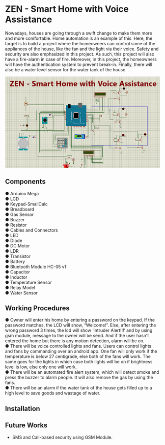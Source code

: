 # ZEN - Smart Home with Voice Assistance
Nowadays, houses are going through a swift change to make them more
and more comfortable. Home automation is an example of this. Here, the target
is to build a project where the homeowners can control some of the
appliances of the house, like the fan and the light via their voice. Safety and security
are also emphasized in this project. As such, this project will also have a
fire-alarm in case of fire. Moreover, in this project, the homeowners will
have the authentication system to prevent break-in. Finally, there will also
be a water level sensor for the water tank of the house.


   ![Project](Project2.png)

## Components
   ● Arduino Mega</br>
   ● LCD</br>
   ● Keypad-SmallCalc</br>
   ● Breadboard</br>
   ● Gas Sensor</br>
   ● Buzzer</br>
   ● Resistor</br>
   ● Cables and Connectors</br>
   ● LED</br>
   ● Diode</br>
   ● DC Motor</br>
   ● LDR</br>
   ● Transistor</br>
   ● Battery</br>
   ● Bluetooth Module HC-05 v1</br>
   ● Capacitor</br>
   ● Inductor</br>
   ● Temperature Sensor</br>
   ● Relay Model</br>
   ● Water Sensor
   
## Working Procedures
   ● Owner will enter his home by entering a password on the keypad.
   If the password matches, the LCD will show, “Welcome!”. Else,
   after entering the wrong password 3 times, the lcd will show ‘Intruder Alert!!!’ and by using gsm module, message to the owner will be send. And if the user hasn't entered the home but there is any motion detection, alarm will be on.</br>
   ● There will be voice controlled lights and fans. Users can
   control lights and fans by commanding over an android app. One
   fan will only work if the temperature is below 27 centigrade,
   else both of the fans will work. The same goes for the lights in
   which case both lights will be on if brightness level is low, else only one will work.</br>
   ● There will be an automated fire alert system, which will detect smoke
   and press the buzzer to alarm people. It will also remove the gas by using the fans.</br>
   ● There will be an alarm if the water tank of the house gets filled up to
   a high level to save goods and wastage of water.

## Installation

## Future Works
   - SMS and Call-based security using GSM Module.
